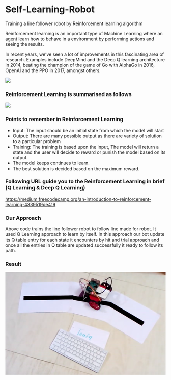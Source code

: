 # Self-Learning-Robot
Training a line follower robot by Reinforcement learning algorithm


Reinforcement learning is an important type of Machine Learning where an agent learn how to behave in a environment by performing actions and seeing the results.

In recent years, we’ve seen a lot of improvements in this fascinating area of research. Examples include DeepMind and the Deep Q learning architecture in 2014, beating the champion of the game of Go with AlphaGo in 2016, OpenAI and the PPO in 2017, amongst others.

![](https://media.giphy.com/media/11wlGW9Ai5Hxy8/giphy.gif)

### Reinforcement Learning is summarised as follows

![](https://cdn-images-1.medium.com/max/1600/1*aKYFRoEmmKkybqJOvLt2JQ.png)

### Points to remember in Reinforcement Learning

- Input: The input should be an initial state from which the model will start
- Output: There are many possible output as there are variety of solution to a particular problem
- Training: The training is based upon the input, The model will return a state and the user will decide to reward or punish the model based on its output.
- The model keeps continues to learn.
- The best solution is decided based on the maximum reward.

### Following URL guide you to the Reinforcement Learning in brief (Q Learning & Deep Q Learning)

https://medium.freecodecamp.org/an-introduction-to-reinforcement-learning-4339519de419

### Our Approach

Above code trains the line follower robot to follow line made for robot. It used Q Learning approach to learn by itself. In this approach our bot update its Q table entry for each state it encounters by hit and trial approach and once all the entries in Q table are updated successfully it ready to follow its path.  

### Result

[![IMAGE ALT TEXT](bot.png)](https://www.youtube.com/watch?v=rPhG_JPEv94)
